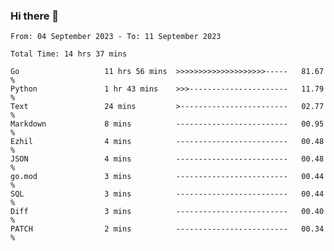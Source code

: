 ### Hi there 👋

<!--
**zhumeme/zhumeme** is a ✨ _special_ ✨ repository because its `README.md` (this file) appears on your GitHub profile.

Here are some ideas to get you started:

- 🔭 I’m currently working on ...
- 🌱 I’m currently learning ...
- 👯 I’m looking to collaborate on ...
- 🤔 I’m looking for help with ...
- 💬 Ask me about ...
- 📫 How to reach me: ...
- 😄 Pronouns: ...
- ⚡ Fun fact: ...
-->

<!--START_SECTION:waka-->

```all_time
From: 04 September 2023 - To: 11 September 2023

Total Time: 14 hrs 37 mins

Go                   11 hrs 56 mins  >>>>>>>>>>>>>>>>>>>>-----   81.67 %
Python               1 hr 43 mins    >>>----------------------   11.79 %
Text                 24 mins         >------------------------   02.77 %
Markdown             8 mins          -------------------------   00.95 %
Ezhil                4 mins          -------------------------   00.48 %
JSON                 4 mins          -------------------------   00.48 %
go.mod               3 mins          -------------------------   00.44 %
SQL                  3 mins          -------------------------   00.44 %
Diff                 3 mins          -------------------------   00.40 %
PATCH                2 mins          -------------------------   00.34 %
```

<!--END_SECTION:waka-->
